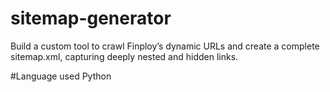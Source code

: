 # sitemap-generator
Build a custom tool to crawl Finploy’s dynamic URLs and create a complete sitemap.xml, capturing deeply nested and hidden links.

#Language used
Python
